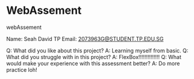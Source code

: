 # WebAssement
webAssement

Name: Seah David
TP Email: 2073963G@STUDENT.TP.EDU.SG

Q: What did you like about this project?
A: Learning myself from basic.
Q: What did you struggle with in this project?
A: FlexBox!!!!!!!!!!!!!!
Q: What would make your experience with this assessment better?
A: Do more practice loh!
